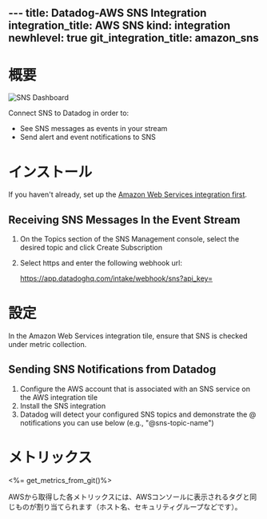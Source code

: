 --- title: Datadog-AWS SNS Integration integration_title: AWS SNS kind: integration newhlevel: true
git_integration_title: amazon_sns
---
# 概要

![SNS Dashboard](/static/images/snsdashboard.png)

Connect SNS to Datadog in order to:

* See SNS messages as events in your stream
* Send alert and event notifications to SNS

# インストール

If you haven't already, set up the [Amazon Web Services integration first](/integrations/aws).

## Receiving SNS Messages In the Event Stream

1.  On the Topics section of the SNS Management console, select the desired topic and click Create Subscription
1.  Select https and enter the following webhook url:

    https://app.datadoghq.com/intake/webhook/sns?api_key=<API KEY>

# 設定

In the Amazon Web Services integration tile, ensure that SNS is checked under metric collection.

## Sending SNS Notifications from Datadog

1.  Configure the AWS account that is associated with an SNS service on the AWS integration tile
2.  Install the SNS integration
3.  Datadog will detect your configured SNS topics and demonstrate the @ notifications you can use below (e.g., "@sns-topic-name")


# メトリックス

<%= get_metrics_from_git()%> 

AWSから取得した各メトリックスには、AWSコンソールに表示されるタグと同じものが割り当てられます（ホスト名、セキュリティグループなどです）。
